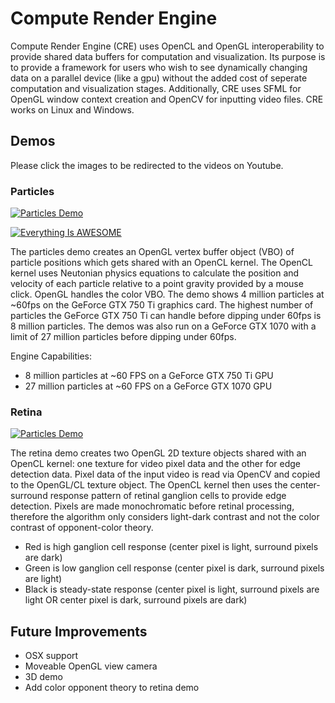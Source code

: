 # Compute Render Engine

Compute Render Engine (CRE) uses OpenCL and OpenGL interoperability to provide shared data buffers for computation and visualization.  Its purpose is to provide a framework for users who wish to see dynamically changing data on a parallel device (like a gpu) without the added cost of seperate computation and visualization stages.  Additionally, CRE uses SFML for OpenGL window context creation and OpenCV for inputting video files.  CRE works on Linux and Windows.

## Demos

Please click the images to be redirected to the videos on Youtube.

### Particles

[![Particles Demo](https://img.youtube.com/vi/watch?v=jjvSq6iag0k/0.jpg)](https://www.youtube.com/watch?v=jjvSq6iag0k)

[![Everything Is AWESOME](https://img.youtube.com/vi/StTqXEQ2l-Y/0.jpg)](https://www.youtube.com/watch?v=StTqXEQ2l-Y "Everything Is AWESOME")

The particles demo creates an OpenGL vertex buffer object (VBO) of particle positions which gets shared with an OpenCL kernel.  The OpenCL kernel uses Neutonian physics equations to calculate the position and velocity of each particle relative to a point gravity provided by a mouse click.  OpenGL handles the color VBO.  The demo shows 4 million particles at ~60fps on the GeForce GTX 750 Ti graphics card.  The highest number of particles the  GeForce GTX 750 Ti can handle before dipping under 60fps is 8 million particles.  The demos was also run on a GeForce GTX 1070 with a limit of 27 million particles before dipping under 60fps.</p>

Engine Capabilities:

- 8 million particles at ~60 FPS on a GeForce GTX 750 Ti GPU
- 27 million particles at ~60 FPS on a GeForce GTX 1070 GPU

### Retina

[![Particles Demo](https://www.youtube.com/watch?v=MzjDUMFdF1E/0.jpg)](https://www.youtube.com/watch?v=MzjDUMFdF1E)

The retina demo creates two OpenGL 2D texture objects shared with an OpenCL kernel: one texture for video pixel data and the other for edge detection data.  Pixel data of the input video is read via OpenCV and copied to the OpenGL/CL texture object.  The OpenCL kernel then uses the center-surround response pattern of retinal ganglion cells to provide edge detection.  Pixels are made monochromatic before retinal processing, therefore the algorithm only considers light-dark contrast and not the color contrast of opponent-color theory.

- Red is high ganglion cell response (center pixel is light, surround pixels are dark)
- Green is low ganglion cell response (center pixel is dark, surround pixels are light)
- Black is steady-state response (center pixel is light, surround pixels are light OR center pixel is dark, surround pixels are dark)

## Future Improvements
- OSX support
- Moveable OpenGL view camera
- 3D demo
- Add color opponent theory to retina demo
